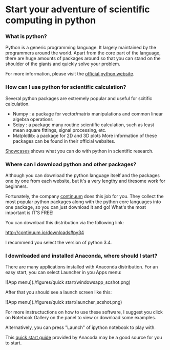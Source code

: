 # Start your adventure of scientific computing in python

### What is python?

Python is a generic programming language. It largely maintained by the programmers around the world. Apart from the core part of the language, there are huge amounts of packages around so that you can stand on the shoulder of the giants and quickly solve your problem.


For more information, please visit the [official python website](https://www.python.org).


### How can I use python for scientific calculation?

Several python packages are extremely popular and useful for scitific calculation.
- Numpy : a package for vector/matrix manipulations and common linear algebra operations
- Scipy : a package many routine scientific calculation, such as least mean square fittings, signal processing, etc. 
- Matplotlib: a package for 2D and 3D plots
More information of these packages can be found in their official websites.

[Showcases](https://www.python.org/about/success/#scientific) shows what you can do with python in scientific research.


### Where can I download python and other packages?

Although you can download the python language itself and the packages one by one from each website, but it's a very lengthy and tiresome work for beginners. 

Fortunately, the company [continuum](http://continuum.io) does this job for you. They collect the most popular python packages along with the python core languages into one package, so you can just download it and go! What's the most important is IT'S FREE!

You can download this distribution via the following link:

http://continuum.io/downloads#py34

I recommend you select the version of python 3.4.


### I downloaded and installed Anaconda, where should I start?

There are many applications installed with Anaconda distribution. For an easy start, you can select Launcher in you Apps menu:


![App menu](./figures/quick start/windowsapp_scshot.png)

After that you should see a launch screen like this:

![App menu](./figures/quick start/launcher_scshot.png)


For more instructuctions on how to use these software, I suggest you click on Notebook Gallery on the panel to view or download some examples.

Alternatively, you can press "Launch" of ipython notebook to play with.

This [quick start guide](https://store.continuum.io/static/img/Anaconda-Quickstart.pdf) provided by Anacoda may be a good source for you to start.



